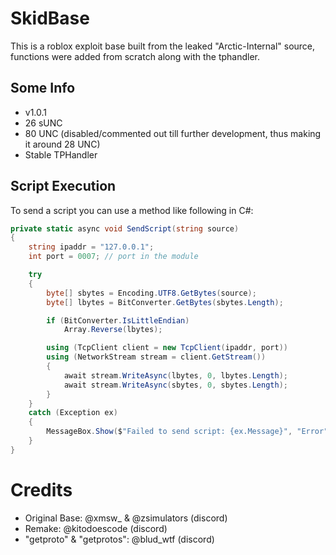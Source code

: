 # SkidBase

This is a roblox exploit base built from the leaked "Arctic-Internal" source, functions were added from scratch along with the tphandler.

## Some Info

- v1.0.1
- 26 sUNC
- 80 UNC (disabled/commented out till further development, thus making it around 28 UNC)
- Stable TPHandler

## Script Execution

To send a script you can use a method like following in C#:
```csharp
private static async void SendScript(string source)
{
    string ipaddr = "127.0.0.1";
    int port = 0007; // port in the module

    try
    {
        byte[] sbytes = Encoding.UTF8.GetBytes(source);
        byte[] lbytes = BitConverter.GetBytes(sbytes.Length);

        if (BitConverter.IsLittleEndian)
            Array.Reverse(lbytes);

        using (TcpClient client = new TcpClient(ipaddr, port))
        using (NetworkStream stream = client.GetStream())
        {
            await stream.WriteAsync(lbytes, 0, lbytes.Length);
            await stream.WriteAsync(sbytes, 0, sbytes.Length);
        }
    }
    catch (Exception ex)
    {
        MessageBox.Show($"Failed to send script: {ex.Message}", "Error", MessageBoxButtons.OK, MessageBoxIcon.Error);
    }
}
```

# Credits

- Original Base: @xmsw_ & @zsimulators (discord)
- Remake: @kitodoescode (discord)
- "getproto" & "getprotos": @blud_wtf (discord)
